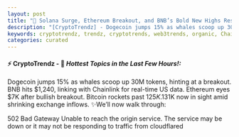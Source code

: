 ```yaml
---
layout: post
title: "🌅 Solana Surge, Ethereum Breakout, and BNB’s Bold New Highs Reshape Market Momentum"
description: "[CryptoTrendz] - Dogecoin jumps 15% as whales scoop up 30M tokens, hinting at a breakout. BNB hits $1,240, linking with Chainlink for real-time US data. Ethereum eyes $7K after bullish breakout. Bitcoin rockets past $125K.$131K now in sight amid shrinking exchange inflows."
keywords: cryptotrendz, trendz, cryptotrends, web3trends, organic, Chainlink, Ethereum, Altcoin, Bitcoin, Network, Crypto, AI, XRP, SEC, Market, CEO, Stablecoin
categories: curated
---
```


#### ⚡ CryptoTrendz - 📌 *Hottest Topics in the Last Few Hours!:*

Dogecoin jumps 15% as whales scoop up 30M tokens, hinting at a breakout. BNB hits $1,240, linking with Chainlink for real-time US data. Ethereum eyes $7K after bullish breakout. Bitcoin rockets past $125K.$131K now in sight amid shrinking exchange inflows. ✨We’ll now walk through:


502 Bad Gateway Unable to reach the origin service. The service may be down or it may not be responding to traffic from cloudflared